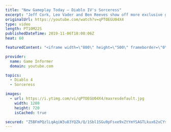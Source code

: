 ```yaml
---
title: "New Gameplay Today – Diablo IV's Sorceress"
excerpt: "Jeff Cork, Leo Vader and Ben Reeves show off more exclusive gameplay of Diablo IV, which can be viewed without commentary at ..."
originalUrl: https://youtube.com/watch?v=qPTOEGU04X4
type: video
length: PT10M22S
publishedDateTime: 2019-11-06T18:00:06Z
heat: 60

featuredContent: "<iframe width=\"800\" height=\"500\" frameborder=\"0\" src=\"https://www.youtube.com/embed/qPTOEGU04X4\" allow=\"accelerometer; autoplay; encrypted-media; gyroscope; picture-in-picture\" allowfullscreen></iframe>"

provider:
  name: Game Informer
  domain: youtube.com

topics:
  - Diablo 4
  - Sorceress

images:
  - url: https://i.ytimg.com/vi/qPTOEGU04X4/maxresdefault.jpg
    width: 1280
    height: 720
    isCached: true

secured: "Z5BFmPQzlLqAqiW3u83YQZk/Q/1Sbl1SGu9pFsxe9xZtYmYSAGTLkux62xCYsoi7AKJDp2LSSzhaBigqpdb2nFGIJV4E6JY2y5pZS3tXwo26vuhaffaPEaihOv0CW7IYhqUF0pyHEMK1FVbZWpqJO9lZjm6SmyB5SHzOb8Hg4i8i0PHu1R+ugjZ+EidCxcZGcY5/hBqLPBdL8eGwESW6TauRh2u4iFae7qvBc1+FUuuppbbmO0lqKH+ZE7Sn4SoVjpb6q7wMpyI5FlPTr1KnYjUg+gUDuzkUHDoC+c7zjaNJxYZA5T52pVyC/yTL+G6BZoc0oTpqDGpAPjVMgy9JHZlu5on0oskol2+wPQsdd6RwVJBl++dZSmo8ZeVPXA5ZNJC6cTSNmWqHIZidG+WTtYA5Uk5K3NPq3xrwCSxmIfvipt8o2q74UsrrHMpT6+65;kKdMJRup5j4IG9UHsiACPA=="
---
```


